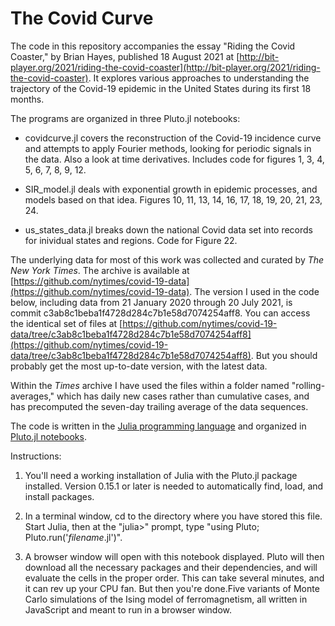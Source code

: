 # The Covid Curve

The code in this repository accompanies the essay "Riding the Covid Coaster," by Brian Hayes, published 18 August 2021 at [http://bit-player.org/2021/riding-the-covid-coaster](http://bit-player.org/2021/riding-the-covid-coaster). It explores various approaches to understanding the trajectory of the Covid-19 epidemic in the United States during its first 18 months.

The programs are organized in three Pluto.jl notebooks:

* covidcurve.jl covers the reconstruction of the Covid-19 incidence curve and attempts to apply Fourier methods, looking for periodic signals in the data. Also a look at time derivatives. Includes code for figures 1, 3, 4, 5, 6, 7, 8, 9, 12.

* SIR_model.jl deals with exponential growth in epidemic processes, and models based on that idea. Figures 10, 11, 13, 14, 16, 17, 18, 19, 20, 21, 23, 24.

* us_states_data.jl breaks down the national Covid data set into records for inividual states and regions. Code for Figure 22.

The underlying data for most of this work was collected and curated by _The New York Times_. The archive is available at [https://github.com/nytimes/covid-19-data](https://github.com/nytimes/covid-19-data). The version I used in the code below, including data from 21 January 2020 through 20 July 2021, is commit c3ab8c1beba1f4728d284c7b1e58d7074254aff8. You can access the identical set of files at [https://github.com/nytimes/covid-19-data/tree/c3ab8c1beba1f4728d284c7b1e58d7074254aff8](https://github.com/nytimes/covid-19-data/tree/c3ab8c1beba1f4728d284c7b1e58d7074254aff8). But you should probably get the most up-to-date version, with the latest data.

Within the _Times_ archive I have used the files within a folder named "rolling-averages," which has daily new cases rather than cumulative cases, and has precomputed the seven-day trailing average of the data sequences.

The code is written in the [Julia programming language](https://julialang.org/) and organized in [Pluto.jl notebooks](https://github.com/fonsp/Pluto.jl).

Instructions:

1. You'll need a working installation of Julia with the Pluto.jl package installed. Version 0.15.1 or later is needed to automatically find, load, and install packages.

2. In a terminal window, cd to the directory where you have stored this file. Start Julia, then at the "julia>" prompt, type "using Pluto; Pluto.run('_filename_.jl')".

3. A browser window will open with this notebook displayed. Pluto will then download all the necessary packages and their dependencies, and will evaluate the cells in the proper order. This can take several minutes, and it can rev up your CPU fan. But then you're done.Five variants of Monte Carlo simulations of the Ising model of ferromagnetism, all written in JavaScript and meant to run in a browser window.
